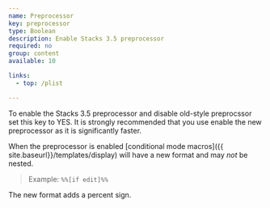 ```yaml
---
name: Preprocessor
key: preprocessor
type: Boolean
description: Enable Stacks 3.5 preprocessor
required: no
group: content
available: 10

links:
  - top: /plist

---
```



To enable the Stacks 3.5 preprocessor and disable old-style preprocssor set this key to YES.  It is strongly recommended that you use enable the new preprocessor as it is significantly faster.


When the preprocessor is enabled [conditional mode macros]({{ site.baseurl}}/templates/display) will have a new format and may *not* be nested.

> Example:  `%%[if edit]%%`

The new format adds a percent sign.